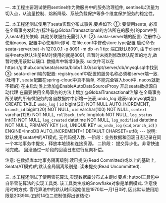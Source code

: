 一.
本工程主要测试使用sentinel作为微服务中的服务治理组件, sentinel以流量为切入点，从流量控制、熔断降级、系统负载保护等多个维度保护服务的稳定性。

二.
本工程还测试使用了seata实现分布式事务.要点如下:
①: 要使用seata, 必须在全局事务发起方(标注有@GlobalTransactional的方法所在的服务)的pom中引入seata相关依赖. 其他关联服务无需引入!!!
②: seata-server端的配置: 
    注册中心使用nacos, 配置中心使用file即可. 在file.conf中修改store.type配置
    启动命令: seata-server.bat -h 127.0.0.1 -p 8091 -m db -n 1
    tip: 端口默认8091, 由于client端中netty默认注册RM时使用的就是8091, 且暂时未找到修改默认配置的地方,故暂时使用该默认端口.
    数据库中新增3张表.
    sql文件可以在https://github.com/seata/seata/blob/1.3.0/script/server/db/mysql.sql中找到
③: seata-client端的配置:
    registry.conf中配置的服务名称必须和server端一致.(吐槽下, seata配置在spring-cloud中真不简单, 不能完全容入boot中. nacos就挺不错的)
    在主启动类上添加@EnableAutoDataSourceProxy 开启seata数据源自动代理
    在需要使用全局事务的方法上增加@GlobalTransactional注解
    在全局事务所关联的所有微服务的各自数据库中新增一张表,undo_log
    建表sql(mysql类型):
CREATE TABLE `undo_log` (
  `id` bigint(20) NOT NULL AUTO_INCREMENT,
  `branch_id` bigint(20) NOT NULL,
  `xid` varchar(100) NOT NULL,
  `context` varchar(128) NOT NULL,
  `rollback_info` longblob NOT NULL,
  `log_status` int(11) NOT NULL,
  `log_created` datetime NOT NULL,
  `log_modified` datetime NOT NULL,
  PRIMARY KEY (`id`),
  UNIQUE KEY `ux_undo_log` (`xid`,`branch_id`)
) ENGINE=InnoDB AUTO_INCREMENT=1 DEFAULT CHARSET=utf8;
--- 说明:
默认使用seata中的AT模式, 无代码侵入性. 
一阶段：业务数据和回滚日志记录在同一个本地事务中提交，释放本地锁和连接资源。
二阶段：
提交异步化，非常快速地完成。
回滚通过一阶段的回滚日志进行反向补偿。

注意:
    在数据库本地事务隔离级别:读已提交(Read Committed)或以上的基础上, Seata(AT模式)的默认全局隔离级别是: 读未提交(Read Uncommitted).
 
三.
本工程还测试了使用雪花算法,实现数据库分布式主键id
要点:
    hutool工具包中自带雪花算法的实现工具类. 该工具类生成的Snowflake对象是单例模式. 注意使用时的方式.
    雪花算法中的默认时间起始值是1970年一月1日0时, 因此默认使用期限是2039年.(由前14位二进制值得出该结论)
       
    

    